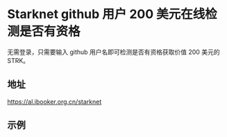 # Starknet github 用户 200 美元在线检测是否有资格
无需登录，只需要输入 github 用户名即可检测是否有资格获取价值 200 美元的 STRK。

## 地址
<https://al.ibooker.org.cn/starknet>

## 示例
